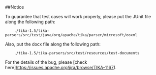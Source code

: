 ##Notice

To guarantee that test cases will work properly, please put the JUnit file along the following path:

        ./tika-1.5/tika-parsers/src/test/java/org/apache/tika/parser/microsoft/ooxml
        
Also, put the docx file along the following path:

        ./tika-1.5/tika-parsers/src/test/resources/test-documents
        
For the details of the bug, please [check here]https://issues.apache.org/jira/browse/TIKA-1167).
